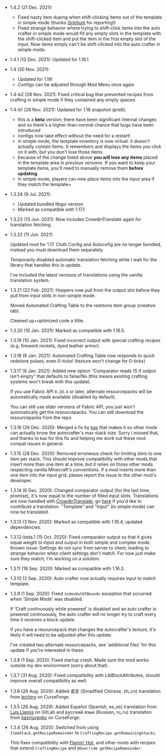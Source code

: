 - 1.4.2 (21 Dec. 2021):

  - Fixed nasty item duping when shift-clicking items out of the template in simple mode (thanks [Sirkilium](https://www.curseforge.com/members/sirkilium/) for reporting!)
  - Fixed strange behavior where trying to shift-click items into the auto crafter in simple mode would fill any empty 
    slots in the template with the shift-clicked item and put the item in the first empty slot of the input. 
    Now items simply can't be shift-clicked into the auto crafter in simple mode. 

- 1.4.1 (13 Dec. 2021): Updated for 1.18.1
- 1.4 (30 Nov. 2021): 
  - Updated for 1.18!
  - Configs can be adjusted through Mod Menu once again
  
- 1.4-b2 (28 Nov. 2021): Fixed critical bug that prevented recipes from crafting in simple mode if they contained any empty spaces.
- 1.4-b1 (28 Nov. 2021): Updated for 1.18 snapshot (pre6). 
  
  - this is a **beta** version; there have been significant internal changes and so there's a higher-than-normal chance that bugs have been introduced
  - configs now take effect without the need for a restart!
  - in simple mode, the template inventory is now virtual: it doesn't actually contain items. It remembers and displays the items you click on it with, but you don't lose those items.
  - because of the change listed above **you will lose any items** placed in the template area *in previous versions*. If you want to keep your template items, you'll need to manually remove them **before updating**. 
  - in simple mode, players can now place items into the input area if they match the template+

- 1.3.24 (9 Jul. 2021): 
  
  - Updated bundled libgui version
  - Marked as compatible with 1.17.1
  
- 1.3.23 (13 Jun. 2021): Now includes CrowdinTranslate again for translation fetching. 
- 1.3.22 (11 Jun. 2021): 

  Updated mod for 1.17. Cloth Config and Autocofig are no longer bundled, instead you must download them separately.
  
  Temporarily disabled automatic translation fetching while I wait for the library that handles this to update. 
  
  I've included the latest versions of translations using the vanilla translation system.  
  
- 1.3.21 (22 Feb. 2021): Hoppers now pull from the output slot before they pull from input slots in non-simple mode. 
  
  Moved Automated Crafting Table to the redstone item group (creative tab). 
  
  Cleaned up+optimized code a little. 
  
- 1.3.20 (15 Jan. 2021): Marked as compatible with 1.16.5. 
- 1.3.19 (10 Jan. 2021): Fixed incorrect output with special crafting recipes (e.g. firework rockets, dyed leather armor). 
- 1.3.18 (9 Jan. 2021): Automated Crafting Table now responds to quick redstone pulses, even 0-ticks! (texture won't change for 0-ticks)
- 1.3.17 (8 Jan. 2021): Added new option "Comparator reads 15 if output isn't empty" that defaults to false/No (this means existing crafting systems won't break with this update). 

  If you use Fabric API `0.28.4` or later, alternate resourcepacks will be automatically made available (disabled by default). 
  
  You can still use older versions of Fabric API, you just won't automatically get the resourcepacks. You can still download the resourcepacks from the repo. 

- 1.3.16 (29 Dec. 2020): Merged a fix by [kas](https://gitlab.com/exactly-one-kas) that makes it so other mods can 
  actually know the autocrafter's max stack size. Sorry I missed that, and thanks to kas for this fix and helping me 
  work out these mod compat issues in general. 
  
- 1.3.15 (28 Dec. 2020): Removed erroneous check for limiting slots to one item per stack. 
  This should improve compatibility with other mods that insert more than one item at a time, 
  but it relies on those other mods respecting vanilla Minecraft's conventions. 
  If a mod inserts more than one item into the input grid, please report the issue to the other mod's developer. 
  
- 1.3.14 (6 Dec. 2020): Changed comparator output (for the last time, promise), it's now equal to the number of filled input slots. 
  Translations are now handled with [CrowdinTranslate](https://github.com/gbl/CrowdinTranslate), go [here](https://crowdin.com/project/automated-crafting) if you'd like to contribute a translation. 
  "Template" and "Input" (in simple mode) can now be translated. 
  
- 1.3.13 (3 Nov. 2020): Marked as compatible with 1.16.4, updated dependencies. 
- 1.3.12-beta.1 (15 Oct. 2020): Fixed comparator output so that it gives equal weight to input and output in both simple and complex mode. 
  Known issue: Settings do not sync from server to client, leading to strange behavior when client settings don't match. For now just make sure they match; I'm working on a solution. 

- 1.3.11 (18 Sep. 2020): Marked as compatible with 1.16.3. 

- 1.3.10 (2 Sep. 2020): Auto crafter now actually requires input to match template. 

- 1.3.9 (1 Sep. 2020): Fixed `indexOutOfBounds` exception that occurred when 'Simple Mode' was disabled. 
  
  If 'Craft continuously while powered' is disabled and an auto crafter is powered continuously, the auto crafter will no longer try to craft every time it receives a block update. 
  
  If you have a resourcepack that changes the autocrafter's texture, it's likely it will need to be adjusted after this update. 

  I've created two alternate resourcepacks, see 'additional files' for this update if you're interested in these. 

- 1.3.8 (1 Sep. 2020): Fixed startup crash. Made sure the mod works outside my dev environment (sorry about that). 

- 1.3.7 (31 Aug. 2020): Fixed compatibility with LibBlockAttributes, should improve overall compatibility as well. 

- 1.3.6 (26 Aug. 2020): Added 语言 (Simplified Chinese, zh_cn) translation from [lechiny](https://www.curseforge.com/members/lechiny/projects) on CurseForge. 

- 1.3.5 (26 Aug. 2020): Added Español (Spanish, es_es) translation from [Luis Llanos](https://gitlab.com/llrluis) on GitLab and русский язык (Russian, ru_ru) translation from [kazmurenko](https://www.curseforge.com/members/kazmurenko/projects) on CurseForge. 

- 1.3.4 (26 Aug. 2020): Switched from using `ItemStack.getRecipeRemainder` to `CraftingRecipe.getRemainingStacks`. 

  This fixes compatibility with [Flamin' Hot](https://www.curseforge.com/minecraft/mc-mods/flamin-hot), and other mods with recipes that extend `CraftingRecipe` and `@Override getRecipeRemainder`.
